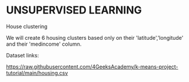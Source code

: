 # UNSUPERVISED LEARNING
House clustering

We will create 6 housing clusters based only on their 'latitude','longitude' and their 'medincome' column.

Dataset links:

https://raw.githubusercontent.com/4GeeksAcademy/k-means-project-tutorial/main/housing.csv